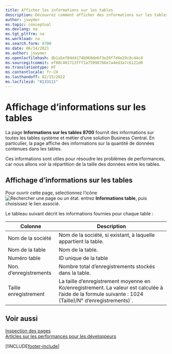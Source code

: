 ```yaml
---
title: Afficher les informations sur les tables
description: Découvrez comment afficher des informations sur les tables de base de données directement depuis l’interface client de Business Central.
author: jswymer
ms.topic: conceptual
ms.devlang: na
ms.tgt_pltfrm: na
ms.workload: na
ms.search.form: 8700
ms.date: 06/14/2021
ms.author: jswymer
ms.openlocfilehash: db1a5ef84d4174b960de6f3e20f7d4e29c8c44c8
ms.sourcegitcommit: ef80c461713fff1a75998766e7a4ed3a7c6121d0
ms.translationtype: HT
ms.contentlocale: fr-CH
ms.lasthandoff: 02/15/2022
ms.locfileid: "8133111"
---
```

# <a name="viewing-table-information"></a>Affichage d’informations sur les tables

La page **Informations sur les tables 8700** fournit des informations sur toutes les tables système et métier d’une solution Business Central. En particulier, la page affiche des informations sur la quantité de données contenues dans les tables.

Ces informations sont utiles pour résoudre les problèmes de performances, car nous allons voir la répartition de la taille des données entre les tables.

## <a name="viewing-table-information"></a>Affichage d’informations sur les tables

Pour ouvrir cette page, sélectionnez l’icône ![Rechercher une page ou un état.](media/ui-search/search_small.png "Icône Page ou état pour la recherche") entrez **Informations table**, puis choisissez le lien associé.

Le tableau suivant décrit les informations fournies pour chaque table :

|Colonne|Description|
|------|-----------|
|Nom de la société|Nom de la société, si existant, à laquelle appartient la table.|
|Nom de la table|Nom de la table.|
|Numéro table|ID unique de la table|
|Non. d’enregistrements|Nombre total d’enregistrements stockés dans la table.|
|Taille enregistrement|La taille d’enregistrement moyenne en Ko/enregistrement. La valeur est calculée à l’aide de la formule suivante : 1024 (Taille)/N° d’enregistrements)`. |

## <a name="see-also"></a>Voir aussi

[Inspection des pages](across-inspect-page.md)  
[Articles sur les performances pour les développeurs](/dynamics365/business-central/dev-itpro/performance/performance-developer)  


[!INCLUDE[footer-include](includes/footer-banner.md)]